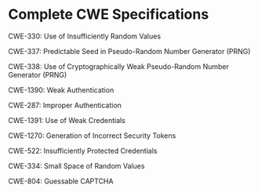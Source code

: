 

# Complete CWE Specifications

CWE-330: Use of Insufficiently Random Values

CWE-337: Predictable Seed in Pseudo-Random Number Generator (PRNG)

CWE-338: Use of Cryptographically Weak Pseudo-Random Number Generator (PRNG)

CWE-1390: Weak Authentication

CWE-287: Improper Authentication

CWE-1391: Use of Weak Credentials

CWE-1270: Generation of Incorrect Security Tokens

CWE-522: Insufficiently Protected Credentials

CWE-334: Small Space of Random Values

CWE-804: Guessable CAPTCHA